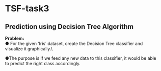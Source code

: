 # TSF-task3
**Prediction using Decision Tree Algorithm**
---
**Problem:**\
● For the given ‘Iris’ dataset, create the Decision Tree classifier and visualize it
graphically.\ 

●The purpose is if we feed any new data to this classifier, it would be able to
predict the right class accordingly.
